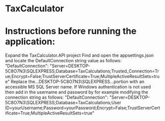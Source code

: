 # TaxCalculator
# Instructions before running the application:
Expand the TaxCalculator.API project
Find and open the appsettings.json and locate the DefaultConnection string value as follows:
"DefaultConnection": "Server=DESKTOP-5C8O7N3\\SQLEXPRESS;Database=TaxCalculations;Trusted_Connection=True;Encrypt=False;TrustServerCertificate=True;MultipleActiveResultSets=true"
Replace the...DESKTOP-5C8O7N3\\SQLEXPRESS...portion with an accessible MS SQL Server name. If Windows authentication is not used then add in the username and password by for example modifying the connection string as follows:
"DefaultConnection": "Server=DESKTOP-5C8O7N3\\SQLEXPRESS;Database=TaxCalculations;User ID=yourUsername;Password=yourPassword;Encrypt=False;TrustServerCertificate=True;MultipleActiveResultSets=true"
